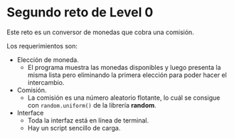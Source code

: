 # Segundo reto de Level 0
Este reto es un conversor de monedas que cobra una comisión.

Los requerimientos son:
- Elección de moneda.
  - El programa muestra las monedas disponibles y luego presenta la misma lista pero eliminando la primera elección para poder hacer el intercambio.
- Comisión.
  - La comisión es una número aleatorio flotante, lo cuál se consigue con `random.uniform()` de la librería **random**.
- Interface
  - Toda la interfaz está en línea de terminal.
  - Hay un script sencillo de carga.